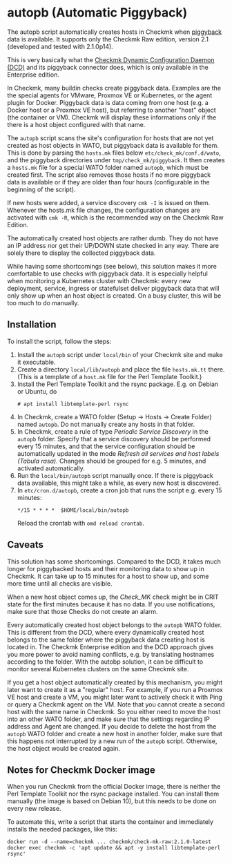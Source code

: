 # autopb (Automatic Piggyback)

The autopb script automatically creates hosts in Checkmk when
[piggyback](https://docs.checkmk.com/latest/en/piggyback.html) data
is available. It supports only the Checkmk Raw edition, version 2.1
(developed and tested with 2.1.0p14).

This is very basically what the
[Checkmk Dynamic Configuration Daemon (DCD)](https://docs.checkmk.com/latest/en/dcd.html)
and its piggyback connector does, which is only available in the Enterprise edition.

In Checkmk, many buildin checks create piggyback data. Examples are the the
special agents for VMware, Proxmox VE or Kubernetes, or the agent plugin for Docker.
Piggyback data is data coming from one host (e.g. a Docker host or a Proxmox VE
host), but referring to another "host" object (the container or VM). Checkmk will
display these informations only if the there is a host object configured with
that name.

The `autopb` script scans the site's configuration for hosts that are not yet
created as host objects in WATO, but piggyback data is available for them. This
is done by parsing the `hosts.mk` files below `etc/check_mk/conf.d/wato`, and the
piggyback directories under `tmp/check_mk/piggyback`. It then creates a `hosts.mk`
file for a special WATO folder named `autopb`, which must be created first. The
script also removes those hosts if no more piggyback data is available or if
they are older than four hours (configurable in the beginning of the script).

If new hosts were added, a service discovery `cmk -I` is issued on them.
Whenever the hosts.mk file changes, the configuration changes are activated
with `cmk -R`, which is the recommended way on the Checkmk Raw Edition.

The automatically created host objects are rather dumb. They do not have an
IP address nor get their UP/DOWN state checked in any way. There are solely
there to display the collected piggyback data.

While having some shortcomings (see below), this solution makes it more
comfortable to use checks with piggyback data. It is especially helpful when
monitoring a Kubernetes cluster with Checkmk: every new deployment, service,
ingress or statefulset deliver piggyback data that will only show up when an
host object is created. On a busy cluster, this will be too much to do
manually.

## Installation

To install the script, follow the steps:

1. Install the `autopb` script under `local/bin` of your Checkmk site and make
   it executable.
2. Create a directory `local/lib/autopb` and place the file `hosts.mk.tt` there.
   (This is a template of a `host.mk` file for the Perl Template Toolkit.)
3. Install the Perl Template Toolkit and the rsync package. E.g. on Debian or
   Ubuntu, do
   ```
   # apt install libtemplate-perl rsync
   ```
4. In Checkmk, create a WATO folder (Setup -> Hosts -> Create Folder) named
   `autopb`. Do not manually create any hosts in that folder.
5. In Checkmk, create a rule of type _Periodic Service Discovery_ in the
   `autopb` folder. Specify that a service discovery should be performed
   every 15 minutes, and that the service configuration should be automatically
   updated in the mode _Refresh all services and host labels (Tabula rasa)_.
   Changes should be grouped for e.g. 5 minutes, and activated automatically.
6. Run the `local/bin/autopb` script manually once. If there is piggyback
   data available, this might take a while, as every new host is discovered.
7. In `etc/cron.d/autopb`, create a cron job that runs the script e.g. every 15
   minutes:
   ```
   */15 * * * *  $HOME/local/bin/autopb
   ```
   Reload the crontab with `omd reload crontab`.

## Caveats

This solution has some shortcomings. Compared to the DCD, it takes much longer
for piggybacked hosts and their monitoring data to show up in Checkmk. It can
take up to 15 minutes for a host to show up, and some more time until all checks
are visible.

When a new host object comes up, the _Check_MK_ check might be in CRIT state for
the first minutes because it has no data. If you use notifications, make sure that
those Checks do not create an alarm.

Every automatically created host object belongs to the `autopb` WATO folder.
This is different from the DCD, where every dynamically created host belongs
to the same folder where the piggyback data creating host is located in. The
Checkmk Enterprise edition and the DCD approach gives you more power to avoid
naming conflicts, e.g. by translating hostnames according to the folder. With
the autobp solution, it can be difficult to monitor several Kubernetes clusters
on the same Checkmk site.

If you get a host object automatically created by this mechanism, you might
later want to create it as a "regular" host. For example, if you run a
Proxmox VE host and create a VM, you might later want to actively check it with
Ping or query a Checkmk agent on the VM. Note that you cannot create a second
host with the same name in Checkmk. So you either need to move the host into an
other WATO folder, and make sure that the settings regarding IP address and
Agent are changed. If you decide to delete the host from the `autopb` WATO folder
and create a new host in another folder, make sure that this happens not interrupted
by a new run of the `autopb` script. Otherwise, the host object would be created
again.

## Notes for Checkmk Docker image

When you run Checkmk from the official Docker image, there is neither the
Perl Template Toolkit nor the rsync package installed. You can install them
manually (the image is based on Debian 10), but this needs to be done on
every new release.

To automate this, write a script that starts the container and immediately
installs the needed packages, like this:
```
docker run -d --name=checkmk ... checkmk/check-mk-raw:2.1.0-latest
docker exec checkmk -c 'apt update && apt -y install libtemplate-perl rsync'
```

